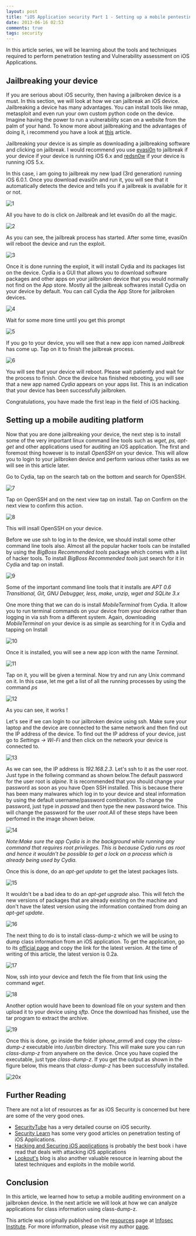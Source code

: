 ```yaml
---
layout: post
title: "iOS Application security Part 1 - Setting up a mobile pentesting platform"
date: 2013-06-16 02:53
comments: true
tags: security
---
```


In this article series, we will be learning about the tools and techniques required to perform penetration testing and Vulnerability assessment on iOS Applications.

## Jailbreaking your device

If you are serious about iOS security, then having a jailbroken device is a must. In this section, we will look at how we can jailbreak an iOS device. Jailbreaking a device has many advantages. You can install tools like nmap, metasploit and even run your own custom python code on the device. Imagine having the power to run a vulnerability scan on a website from the palm of your hand. To know more about jailbreaking and the advantages of doing it, i recommend you have a look at [this](http://www.ibtimes.com/why-jailbreak-your-iphone-5-reasons-you-should-download-evasi0n-jailbreak-ios-6-1080412) article.

<!-- more -->

Jailbreaking your device is as simple as downloading a jailbreaking software and clicking on jailbreak. I would recommend you use [evasi0n](http://evasi0n.com/) to jailbreak if your device if your device is running iOS 6.x and [redsn0w](http://www.redsn0w.us/) if your device is running iOS 5.x.

In this case, i am going to jailbreak my new Ipad (3rd generation) running iOS 6.0.1\. Once you download evasi0n and run it, you will see that it automatically detects the device and tells you if a jailbreak is available for it or not.

![1]({{site.baseurl}}/images/posts/ios1/1.png)

All you have to do is click on Jailbreak and let evasi0n do all the magic.

![2]({{site.baseurl}}/images/posts/ios1/2.png)

As you can see, the jailbreak process has started. After some time, evasi0n will reboot the device and run the exploit.

![3]({{site.baseurl}}/images/posts/ios1/3.png)

Once it is done running the exploit, it will install Cydia and its packages list on the device. Cydia is a GUI that allows you to download software packages and other apps on your jailbroken device that you would normally not find on the App store. Mostly all the jailbreak softwares install Cydia on your device by default. You can call Cydia the App Store for jailbroken devices.

![4]({{site.baseurl}}/images/posts/ios1/4.png)

Wait for some more time until you get this prompt

![5]({{site.baseurl}}/images/posts/ios1/5.png)

If you go to your device, you will see that a new app icon named _Jailbreak_ has come up. Tap on it to finish the jailbreak process.

![6]({{site.baseurl}}/images/posts/ios1/6.PNG)

You will see that your device will reboot. Please wait patiently and wait for the process to finish. Once the device has finished rebooting, you will see that a new app named _Cydia_ appears on your apps list. This is an indication that your device has been successfully jailbroken.

Congratulations, you have made the first leap in the field of iOS hacking.

## Setting up a mobile auditing platform

Now that you are done jailbreaking your device, the next step is to install some of the very important linux command line tools such as _wget, ps, apt-get_ and other applications used for auditing an iOS application. The first and foremost thing however is to install _OpenSSH_ on your device. This will allow you to login to your jailbroken device and perform various other tasks as we will see in this article later.

Go to Cydia, tap on the search tab on the bottom and search for OpenSSH.

![7]({{site.baseurl}}/images/posts/ios1/7.PNG)

Tap on OpenSSH and on the next view tap on install. Tap on Confirm on the next view to confirm this action.

![8]({{site.baseurl}}/images/posts/ios1/8.PNG)

This will insall OpenSSH on your device.

Before we use ssh to log in to the device, we should install some other command line tools also. Almost all the popular hacker tools can be installed by using the _BigBoss Recommended tools_ package which comes with a list of hacker tools. To install _BigBoss Recommended tools_ just search for it in Cydia and tap on install.

![9]({{site.baseurl}}/images/posts/ios1/9.PNG)

Some of the important command line tools that it installs are _APT 0.6 Transitional, Git, GNU Debugger, less, make, unzip, wget and SQLite 3.x_

One more thing that we can do is install _MobileTerminal_ from Cydia. It allow you to run terminal commands on your device from your device rather than logging in via ssh from a different system. Again, downloading _MobileTerminal_ on your device is as simple as searching for it in Cydia and tapping on Install

![10]({{site.baseurl}}/images/posts/ios1/10.PNG)

Once it is installed, you will see a new app icon with the name _Terminal_.

![11]({{site.baseurl}}/images/posts/ios1/11.PNG)

Tap on it, you will be given a terminal. Now try and run any Unix command on it. In this case, let me get a list of all the running processes by using the command _ps_

![12]({{site.baseurl}}/images/posts/ios1/12.PNG)

As you can see, it works !

Let's see if we can login to our jailbroken device using ssh. Make sure your laptop and the device are connected to the same network and then find out the IP address of the device. To find out the IP address of your device, just go to _Settings -> Wi-Fi_ and then click on the network your device is connected to.

![13]({{site.baseurl}}/images/posts/ios1/13.PNG)

As we can see, the IP address is _192.168.2.3_. Let's ssh to it as the user _root_. Just type in the follwing command as shown below.The default password for the user root is _alpine_. It is recommended that you should change your password as soon as you have Open SSH installed. This is because there has been many malwares which log in to your device and steal information by using the default username/password combination. To change the password, just type in _passwd_ and then type the new password twice. This will change the password for the user _root_.All of these steps have been perfomed in the image shown below.

![14]({{site.baseurl}}/images/posts/ios1/14.png)

_Note:Make sure the app Cydia is in the background while running any command that requires root privileges. This is because Cydia runs as root and hence it wouldn't be possible to get a lock on a process which is already being used by Cydia._

Once this is done, do an _apt-get update_ to get the latest packages lists.

![15]({{site.baseurl}}/images/posts/ios1/15.png)

It wouldn't be a bad idea to do an _apt-get upgrade_ also. This will fetch the new versions of packages that are already existing on the machine and don't have the latest version using the information contained from doing an _apt-get update_.

![16]({{site.baseurl}}/images/posts/ios1/16.png)

The next thing to do is to install class-dump-z which we will be using to dump class information from an iOS application. To get the application, go to its [official page](https://code.google.com/p/networkpx/wiki/class_dump_z) and copy the link for the latest version. At the time of writing of this article, the latest version is 0.2a.

![17]({{site.baseurl}}/images/posts/ios1/17.png)

Now, ssh into your device and fetch the file from that link using the command _wget_.

![18]({{site.baseurl}}/images/posts/ios1/18.png)

Another option would have been to download file on your system and then upload it to your device using _sftp_. Once the download has finished, use the tar program to extract the archive.

![19]({{site.baseurl}}/images/posts/ios1/19.png)

Once this is done, go inside the folder _iphone_armv6_ and copy the _class-dump-z_ executable into _/usr/bin_ directory. This will make sure you can run _class-dump-z_ from anywhere on the device. Once you have copied the executable, just type _class-dump-z_. If you get the output as shown in the figure below, this means that _class-dump-z_ has been successfully installed.

![20x]({{site.baseurl}}/images/posts/ios1/20x.png)

## Further Reading

There are not a lot of resources as far as iOS Security is concerned but here are some of the very good ones.

*   [SecurityTube](http://www.securitytube.net/) has a very detailed course on iOS security.
*   [Security Learn](http://www.securitylearn.net/) has some very good articles on penetration testing of iOS Applications.
*   [Hacking and Securing iOS applications](http://www.amazon.com/Hacking-Securing-iOS-Applications-Hijacking/dp/1449318746) is probably the best book i have read that deals with attacking iOS applications
*   [Lookout's](https://blog.lookout.com/) blog is also another valuable resource in learning about the latest techniques and exploits in the mobile world.

## Conclusion

In this article, we learned how to setup a mobile auditing environment on a jailbroken device. In the next article we will look at how we can analyze applications for class information using class-dump-z.

This article was originally published on the [resources](http://resources.infosecinstitute.com/) page at [Infosec Institute](http://infosecinstitute.com/). For more information, please visit my author [page](http://resources.infosecinstitute.com/author/prateek/).